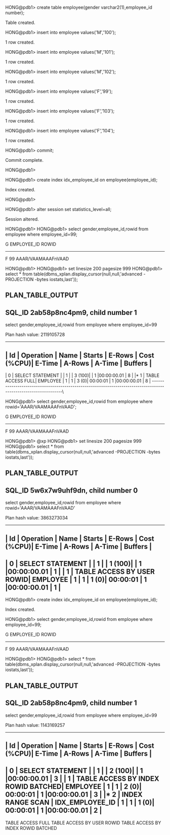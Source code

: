 HONG@pdb1> create table employee(gender varchar2(1),employee_id number);

Table created.

HONG@pdb1> insert into employee values('M','100');

1 row created.

HONG@pdb1> insert into employee values('M','101');

1 row created.

HONG@pdb1> insert into employee values('M','102');

1 row created.

HONG@pdb1> insert into employee values('F','99');

1 row created.

HONG@pdb1> insert into employee values('F','103');

1 row created.

HONG@pdb1> insert into employee values('F','104');

1 row created.

HONG@pdb1> commit;

Commit complete.

HONG@pdb1>








HONG@pdb1> create index idx_employee_id on employee(employee_id);

Index created.

HONG@pdb1>


HONG@pdb1> alter session set statistics_level=all;

Session altered.

HONG@pdb1>
HONG@pdb1> select gender,employee_id,rowid from employee where employee_id=99;

G EMPLOYEE_ID ROWID
- ----------- ------------------
F	   99 AAAR/VAAMAAAFnVAAD

HONG@pdb1>
HONG@pdb1> set linesize 200 pagesize 999
HONG@pdb1> select * from table(dbms_xplan.display_cursor(null,null,'advanced -PROJECTION -bytes iostats,last'));

PLAN_TABLE_OUTPUT
--------------------------------------------------------------------------------------------------------------------------------------------------------------------------------------------------------
SQL_ID	2ab58p8nc4pm9, child number 1
-------------------------------------
select gender,employee_id,rowid from employee where employee_id=99

Plan hash value: 2119105728

----------------------------------------------------------------------------------------------------------------
| Id  | Operation	  | Name     | Starts | E-Rows | Cost (%CPU)| E-Time   | A-Rows |   A-Time   | Buffers |
----------------------------------------------------------------------------------------------------------------
|   0 | SELECT STATEMENT  |	     |	    1 |        |     3 (100)|	       |      1 |00:00:00.01 |	     8 |
|*  1 |  TABLE ACCESS FULL| EMPLOYEE |	    1 |      1 |     3	 (0)| 00:00:01 |      1 |00:00:00.01 |	     8 |
----------------------------------------------------------------------------------------------------------------\

HONG@pdb1> select gender,employee_id,rowid from employee where rowid='AAAR/VAAMAAAFnVAAD';

G EMPLOYEE_ID ROWID
- ----------- ------------------
F	   99 AAAR/VAAMAAAFnVAAD

HONG@pdb1> @xp
HONG@pdb1> set linesize 200 pagesize 999
HONG@pdb1> select * from table(dbms_xplan.display_cursor(null,null,'advanced -PROJECTION -bytes iostats,last'));

PLAN_TABLE_OUTPUT
--------------------------------------------------------------------------------------------------------------------------------------------------------------------------------------------------------
SQL_ID	5w6x7w9uhf9dn, child number 0
-------------------------------------
select gender,employee_id,rowid from employee where
rowid='AAAR/VAAMAAAFnVAAD'

Plan hash value: 3863273034

-------------------------------------------------------------------------------------------------------------------------
| Id  | Operation		   | Name     | Starts | E-Rows | Cost (%CPU)| E-Time	| A-Rows |   A-Time   | Buffers |
-------------------------------------------------------------------------------------------------------------------------
|   0 | SELECT STATEMENT	   |	      |      1 |	|     1 (100)|		|      1 |00:00:00.01 |       1 |
|   1 |  TABLE ACCESS BY USER ROWID| EMPLOYEE |      1 |      1 |     1   (0)| 00:00:01 |      1 |00:00:00.01 |       1 |
-------------------------------------------------------------------------------------------------------------------------


HONG@pdb1> create index idx_employee_id on employee(employee_id);

Index created.

HONG@pdb1> select gender,employee_id,rowid from employee where employee_id=99;

G EMPLOYEE_ID ROWID
- ----------- ------------------
F	   99 AAAR/VAAMAAAFnVAAD

HONG@pdb1>
HONG@pdb1> select * from table(dbms_xplan.display_cursor(null,null,'advanced -PROJECTION -bytes iostats,last'));

PLAN_TABLE_OUTPUT
--------------------------------------------------------------------------------------------------------------------------------------------------------------------------------------------------------
SQL_ID	2ab58p8nc4pm9, child number 1
-------------------------------------
select gender,employee_id,rowid from employee where employee_id=99

Plan hash value: 1143169257

-----------------------------------------------------------------------------------------------------------------------------------------
| Id  | Operation			    | Name	      | Starts | E-Rows | Cost (%CPU)| E-Time	| A-Rows |   A-Time   | Buffers |
-----------------------------------------------------------------------------------------------------------------------------------------
|   0 | SELECT STATEMENT		    |		      |      1 |	|     2 (100)|		|      1 |00:00:00.01 |       3 |
|   1 |  TABLE ACCESS BY INDEX ROWID BATCHED| EMPLOYEE	      |      1 |      1 |     2   (0)| 00:00:01 |      1 |00:00:00.01 |       3 |
|*  2 |   INDEX RANGE SCAN		    | IDX_EMPLOYEE_ID |      1 |      1 |     1   (0)| 00:00:01 |      1 |00:00:00.01 |       2 |
-----------------------------------------------------------------------------------------------------------------------------------------


TABLE ACCESS FULL
TABLE ACCESS BY USER ROWID
TABLE ACCESS BY INDEX ROWID BATCHED
